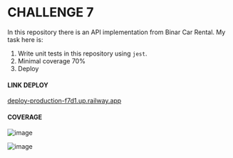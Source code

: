 # CHALLENGE 7

In this repository there is an API implementation from Binar Car Rental.
My task here is:
1. Write unit tests in this repository using `jest`.
2. Minimal coverage 70%
3. Deploy

#### LINK DEPLOY
[deploy-production-f7d1.up.railway.app](https://deploy-production-f7d1.up.railway.app/)



#### COVERAGE
![image](https://github.com/mulyatma/BINAR/assets/100142273/75612d78-9f67-48a7-836a-8c40c94a698e)


![image](https://github.com/mulyatma/BINAR/assets/100142273/342bdeed-c97f-4170-8b2b-200eabac06b0)


